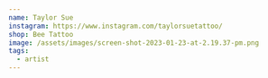 ```yaml
---
name: Taylor Sue
instagram: https://www.instagram.com/taylorsuetattoo/
shop: Bee Tattoo
image: /assets/images/screen-shot-2023-01-23-at-2.19.37-pm.png
tags:
  - artist
---
```

